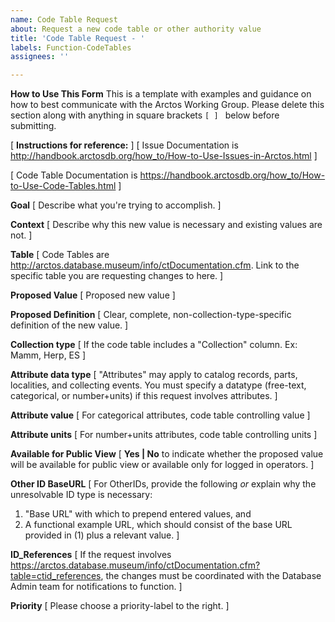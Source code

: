 ```yaml
---
name: Code Table Request
about: Request a new code table or other authority value
title: 'Code Table Request - '
labels: Function-CodeTables
assignees: ''

---
```


**How to Use This Form**
This is a template with examples and guidance on how to best communicate with the Arctos Working Group. Please delete this section along with anything in square brackets ```[ ] ``` below before submitting. 

[ **Instructions for reference:** ]
[ Issue Documentation is http://handbook.arctosdb.org/how_to/How-to-Use-Issues-in-Arctos.html ]

[ Code Table Documentation is https://handbook.arctosdb.org/how_to/How-to-Use-Code-Tables.html ]

**Goal**
[ Describe what you're trying to accomplish. ]

**Context**
[ Describe why this new value is necessary and existing values are not. ]

**Table**
[ Code Tables are http://arctos.database.museum/info/ctDocumentation.cfm. Link to the specific table you are requesting changes to here. ]

**Proposed Value**
[ Proposed new value ]

**Proposed Definition**
[ Clear, complete, non-collection-type-specific definition of the new value. ]

**Collection type**
[ If the code table includes a "Collection" column. Ex: Mamm, Herp, ES ]

**Attribute data type**
[ "Attributes" may apply to catalog records, parts, localities, and collecting events. You must specify a datatype (free-text, categorical, or number+units) if this request involves attributes. ]

**Attribute value**
[ For categorical attributes, code table controlling value  ]

**Attribute units**
[  For number+units attributes, code table controlling units  ]

**Available for Public View**
[  **Yes | No** to indicate whether the proposed value will be available for public view or available only for logged in operators.  ]

**Other ID BaseURL**
[  For OtherIDs, provide the following *or* explain why the unresolvable ID type is necessary:
1. "Base URL" with which to prepend entered values, and
2. A functional example URL, which should consist of the base URL provided in (1) plus a relevant value.  ]

**ID_References**
[  If the request involves https://arctos.database.museum/info/ctDocumentation.cfm?table=ctid_references, the changes must be coordinated with the Database Admin team for notifications to function.  ]

**Priority**
[  Please choose a priority-label to the right.  ]
